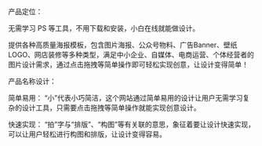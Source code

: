 产品定位：

无需学习 PS 等工具，不用下载和安装，小白在线就能做设计。

提供各种高质量海报模板，包含图片海报、公众号物料、广告Banner、壁纸LOGO、网店装修等多种类型，满足中小企业、自媒体、电商运营、个体经营者的图片设计需求，通过点击拖拽等简单操作即可轻松实现创意，让设计变得简单！

产品名称设计：

简单易用： “小”代表小巧简洁，这个网站通过简单易用的设计让用户无需学习复杂的设计工具，只需要点击拖拽等简单操作就能实现创意设计。

快速实现： “拍”字与“排版”、“构图”等有关联的意思，象征着要让设计快速实现，可以让用户轻松进行构图和排版，让设计变得容易。